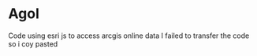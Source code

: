 # Agol
Code using esri js to access arcgis online data
I failed to transfer the code so i coy pasted

